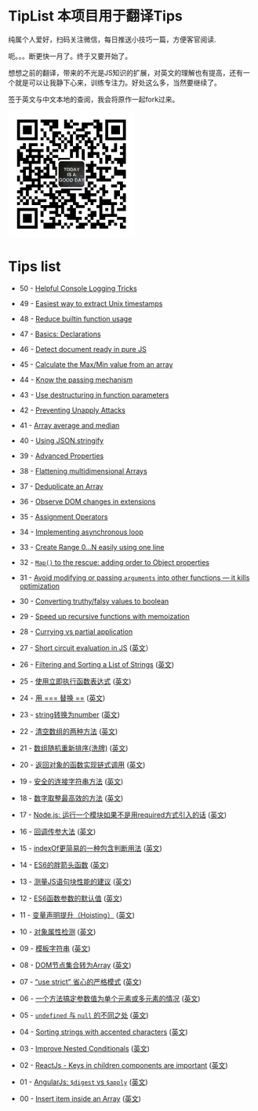 # TipList 本项目用于翻译Tips

纯属个人爱好，扫码关注微信，每日推送小技巧一篇，方便客官阅读.  

呃。。。断更快一月了。终于又要开始了。

想想之前的翻译，带来的不光是JS知识的扩展，对英文的理解也有提高，还有一个就是可以让我静下心来，训练专注力。好处这么多，当然要继续了。

签于英文与中文本地的查阅，我会将原作一起fork过来。

![header](https://raw.githubusercontent.com/goldcoast/jstips/master/resources/qrcode_wechat.jpg)





# Tips list

- 50 - [Helpful Console Logging Tricks](https://github.com/goldcoast/jstips/blob/master/_posts/cn/2016-03-03-helpful-console-log-hacks.md)
- 49 - [Easiest way to extract Unix timestamps](https://github.com/goldcoast/jstips/blob/master/_posts/cn/2016-02-26-extract-unix-timestamp-easily.md)
- 48 - [Reduce builtin function usage](https://github.com/goldcoast/jstips/blob/master/_posts/cn/2016-02-17-reminders-about-reduce-function-usage.md)
- 47 - [Basics: Declarations](https://github.com/goldcoast/jstips/blob/master/_posts/cn/2016-02-16-basics-declarations.md)
- 46 - [Detect document ready in pure JS](https://github.com/goldcoast/jstips/blob/master/_posts/cn/2016-02-15-detect-document-ready-in-pure-js.md)
- 45 - [Calculate the Max/Min value from an array](https://github.com/goldcoast/jstips/blob/master/_posts/cn/2016-02-14-calculate-the-max-min-value-from-an-array.md)
- 44 - [Know the passing mechanism](https://github.com/goldcoast/jstips/blob/master/_posts/cn/2016-02-13-know-the-passing-mechanism.md)
- 43 - [Use destructuring in function parameters](https://github.com/goldcoast/jstips/blob/master/_posts/cn/2016-02-12-use-destructuring-in-function-parameters.md)
- 42 - [Preventing Unapply Attacks](https://github.com/goldcoast/jstips/blob/master/_posts/cn/2016-02-11-preventing-unapply-attacks.md)
- 41 - [Array average and median](https://github.com/goldcoast/jstips/blob/master/_posts/cn/2016-02-10-array-average-and-median.md)
- 40 - [Using JSON.stringify](https://github.com/goldcoast/jstips/blob/master/_posts/cn/2016-02-09-using-json-stringify.md)
- 39 - [Advanced Properties](https://github.com/goldcoast/jstips/blob/master/_posts/cn/2016-02-08-advanced-properties.md)
- 38 - [Flattening multidimensional Arrays](https://github.com/goldcoast/jstips/blob/master/_posts/cn/2016-02-07-flattening-multidimensional-arrays-in-javascript.md)
- 37 - [Deduplicate an Array](https://github.com/goldcoast/jstips/blob/master/_posts/cn/2016-02-06-deduplicate-an-array.md)
- 36 - [Observe DOM changes in extensions](https://github.com/goldcoast/jstips/blob/master/_posts/cn/2016-02-05-observe-dom-changes.md)
- 35 - [Assignment Operators](https://github.com/goldcoast/jstips/blob/master/_posts/cn/2016-02-04-assignment-shorthands.md)
- 34 - [Implementing asynchronous loop](https://github.com/goldcoast/jstips/blob/master/_posts/cn/2016-02-03-implementing-asynchronous-loops.md)
- 33 - [Create Range 0...N easily using one line](https://github.com/goldcoast/jstips/blob/master/_posts/cn/2016-02-02-create-range-0...n-easily-using-one-line.md)
- 32 - [`Map()` to the rescue: adding order to Object properties](https://github.com/goldcoast/jstips/blob/master/_posts/cn/2016-02-01-map-to-the-rescue-adding-order-to-object-properties.md)
- 31 - [Avoid modifying or passing `arguments` into other functions — it kills optimization](https://github.com/goldcoast/jstips/blob/master/_posts/cn/2016-01-31-avoid-modifying-or-passing-arguments-into-other-functions%E2%80%94it-kills-optimization.md)
- 30 - [Converting truthy/falsy values to boolean](https://github.com/goldcoast/jstips/blob/master/_posts/cn/2016-01-30-converting-truthy-falsy-values-to-boolean.md)
- 29 - [Speed up recursive functions with memoization](https://github.com/goldcoast/jstips/blob/master/_posts/cn/2016-01-29-speed-up-recursive-functions-with-memoization.md)
- 28 - [Currying vs partial application](https://github.com/goldcoast/jstips/blob/master/_posts/cn/2016-01-28-curry-vs-partial-application.md)

- 27 - [Short circuit evaluation in JS](https://github.com/goldcoast/jstips/blob/master/_posts/cn/2016-01-27-short-circiut-evaluation-in-js.md) ([英文](https://github.com/goldcoast/jstips/blob/master/_posts/en/2016-01-27-short-circiut-evaluation-in-js.md)）
- 26 - [Filtering and Sorting a List of Strings](https://github.com/goldcoast/jstips/blob/master/_posts/cn/2016-01-26-filtering-and-sorting-a-list-of-strings.md) ([英文](https://github.com/goldcoast/jstips/blob/master/_posts/en/2016-01-26-filtering-and-sorting-a-list-of-strings.md))
- 25 - [使用立即执行函数表达式](https://github.com/goldcoast/jstips/blob/master/_posts/cn/2016-01-25-Using-immediately-invoked-function-expression.md) ([英文](https://github.com/goldcoast/jstips/blob/master/_posts/en/2016-01-25-Using-immediately-invoked-function-expression.md))
- 24 - [用 === 替换 ==](https://github.com/goldcoast/jstips/blob/master/_posts/cn/2016-01-24-use_%3D%3D%3D_instead_of_%3D%3D.md) ([英文](https://github.com/goldcoast/jstips/blob/master/_posts/en/2016-01-24-use_%3D%3D%3D_instead_of_%3D%3D.md))
- 23 - [string转换为number](https://github.com/goldcoast/jstips/blob/master/_posts/cn/2016-01-23-converting-to-number-fast-way.md) ([英文](https://github.com/goldcoast/jstips/blob/master/_posts/en/2016-01-23-converting-to-number-fast-way.md))
- 22 - [清空数组的两种方法](https://github.com/goldcoast/jstips/blob/master/_posts/cn/2016-01-22-two-ways-to-empty-an-array.md) ([英文](https://github.com/goldcoast/jstips/blob/master/_posts/en/2016-01-22-two-ways-to-empty-an-array.md))
- 21 - [数组随机重新排序(洗牌)](https://github.com/goldcoast/jstips/blob/master/_posts/cn/2016-01-21-shuffle-an-array.md) ([英文](https://github.com/goldcoast/jstips/blob/master/_posts/en/2016-01-21-shuffle-an-array.md))
- 20 - [返回对象的函数实现链式调用](https://github.com/goldcoast/jstips/blob/master/_posts/cn/2016-01-20-return-objects-to-enable-chaining-of-functions.md) ([英文](https://github.com/goldcoast/jstips/blob/master/_posts/en/2016-01-20-return-objects-to-enable-chaining-of-functions.md))
- 19 - [安全的连接字符串方法](https://github.com/goldcoast/jstips/blob/master/_posts/cn/2016-01-19-safe-string-concatenation.md) ([英文](https://github.com/goldcoast/jstips/blob/master/_posts/en/2016-01-19-safe-string-concatenation.md))
- 18 - [数字取整最高效的方法](https://github.com/goldcoast/jstips/blob/master/_posts/cn/2016-01-18-rounding-the-fast-way.md) ([英文](https://github.com/goldcoast/jstips/blob/master/_posts/en/2016-01-18-rounding-the-fast-way.md))
- 17 - [Node.js: 运行一个模块如果不是用required方式引入的话](https://github.com/goldcoast/jstips/blob/master/_posts/cn/2016-01-17-nodejs-run-a-module-if-it-is-not-required.md) ([英文](https://github.com/goldcoast/jstips/blob/master/_posts/en/2016-01-17-nodejs-run-a-module-if-it-is-not-required.md))
- 16 - [回调传参大法](https://github.com/goldcoast/jstips/blob/master/_posts/cn/2016-01-16-passing-arguments-to-callback-functions.md) ([英文](https://github.com/goldcoast/jstips/blob/master/_posts/en/2016-01-16-passing-arguments-to-callback-functions.md))
- 15 - [indexOf更简易的一种包含判断用法](https://github.com/goldcoast/jstips/blob/master/_posts/cn/2016-01-15-even-simpler-way-of-using-indexof-as-a-contains-clause.md) ([英文](https://github.com/goldcoast/jstips/blob/master/_posts/en/2016-01-15-even-simpler-way-of-using-indexof-as-a-contains-clause.md))
- 14 - [ES6的胖箭头函数](https://github.com/goldcoast/jstips/blob/master/_posts/cn/2016-01-14-fat-arrow-functions.md) ([英文](https://github.com/goldcoast/jstips/blob/master/_posts/en/2016-01-14-fat-arrow-functions.md))
- 13 - [测量JS语句块性能的建议](https://github.com/goldcoast/jstips/blob/master/_posts/cn/2016-01-13-tip-to-measure-performance-of-a-javascript-block.md) ([英文](https://github.com/goldcoast/jstips/blob/master/_posts/en/2016-01-13-tip-to-measure-performance-of-a-javascript-block.md))
- 12 - [ES6函数参数的默认值](https://github.com/goldcoast/jstips/blob/master/_posts/cn/2016-01-12-pseudomandatory-parameters-in-es6-functions.md) ([英文](https://github.com/goldcoast/jstips/blob/master/_posts/en/2016-01-12-pseudomandatory-parameters-in-es6-functions.md))
- 11 - [变量声明提升（Hoisting）](https://github.com/goldcoast/jstips/blob/master/_posts/cn/2016-01-11-hoisting.md) ([英文](https://github.com/goldcoast/jstips/blob/master/_posts/en/2016-01-11-hoisting.md))
- 10 - [对象属性检测](https://github.com/goldcoast/jstips/blob/master/_posts/cn/2016-01-10-check-if-a-property-is-in-a-object.md) ([英文](https://github.com/goldcoast/jstips/blob/master/_posts/en/2016-01-10-check-if-a-property-is-in-a-object.md))
- 09 - [模板字符串](https://github.com/goldcoast/jstips/blob/master/_posts/cn/2016-01-09-template-strings.md) ([英文](https://github.com/goldcoast/jstips/blob/master/_posts/en/2016-01-09-template-strings.md))
- 08 - [DOM节点集合转为Array](https://github.com/goldcoast/jstips/blob/master/_posts/cn/2016-01-08-converting-a-node-list-to-an-array.md) ([英文](https://github.com/goldcoast/jstips/blob/master/_posts/en/2016-01-08-converting-a-node-list-to-an-array.md))
- 07 - [“use strict” 省心的严格模式](https://github.com/goldcoast/jstips/blob/master/_posts/cn/2016-01-07-use-strict-and-get-lazy.md) ([英文](https://github.com/goldcoast/jstips/blob/master/_posts/en/2016-01-07-use-strict-and-get-lazy.md))
- 06 - [一个方法搞定参数值为单个元素或多元素的情况](https://github.com/goldcoast/jstips/blob/master/_posts/cn/2016-01-06-writing-a-single-method-for-arrays-and-a-single-element.md) ([英文](https://github.com/goldcoast/jstips/blob/master/_posts/en/2016-01-06-writing-a-single-method-for-arrays-and-a-single-element.md))
- 05 - [`undefined` 与 `null` 的不同之处](https://github.com/goldcoast/jstips/blob/master/_posts/cn/2016-01-05-differences-between-undefined-and-null.md) ([英文](https://github.com/goldcoast/jstips/blob/master/_posts/en/2016-01-05-differences-between-undefined-and-null.md))
- 04 - [Sorting strings with accented characters](https://github.com/goldcoast/jstips/blob/master/_posts/cn/2016-01-04-sorting-strings-with-accented-characters.md) ([英文](https://github.com/goldcoast/jstips/blob/master/_posts/en/2016-01-04-sorting-strings-with-accented-characters.md))
- 03 - [Improve Nested Conditionals](https://github.com/goldcoast/jstips/blob/master/_posts/cn/2016-01-03-improve-nested-conditionals.md) ([英文](https://github.com/goldcoast/jstips/blob/master/_posts/en/2016-01-03-improve-nested-conditionals.md))
- 02 - [ReactJs - Keys in children components are important](https://github.com/goldcoast/jstips/blob/master/_posts/cn/2016-01-02-keys-in-children-components-are-important.md) ([英文](https://github.com/goldcoast/jstips/blob/master/_posts/en/2016-01-02-keys-in-children-components-are-important.md))
- 01 - [AngularJs: `$digest` vs `$apply`](https://github.com/goldcoast/jstips/blob/master/_posts/cn/2016-01-01-angularjs-digest-vs-apply.md) ([英文](https://github.com/goldcoast/jstips/blob/master/_posts/en/2016-01-01-angularjs-digest-vs-apply.md))
- 00 - [Insert item inside an Array](https://github.com/goldcoast/jstips/blob/master/_posts/cn/2015-12-29-insert-item-inside-an-array.md) ([英文](https://github.com/goldcoast/jstips/blob/master/_posts/en/2015-12-29-insert-item-inside-an-array.md))




































